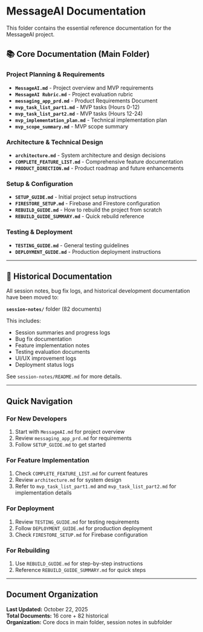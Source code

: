 # MessageAI Documentation

This folder contains the essential reference documentation for the MessageAI project.

## 📚 Core Documentation (Main Folder)

### Project Planning & Requirements
- **`MessageAI.md`** - Project overview and MVP requirements
- **`MessageAI Rubric.md`** - Project evaluation rubric
- **`messaging_app_prd.md`** - Product Requirements Document
- **`mvp_task_list_part1.md`** - MVP tasks (Hours 0-12)
- **`mvp_task_list_part2.md`** - MVP tasks (Hours 12-24)
- **`mvp_implementation_plan.md`** - Technical implementation plan
- **`mvp_scope_summary.md`** - MVP scope summary

### Architecture & Technical Design
- **`architecture.md`** - System architecture and design decisions
- **`COMPLETE_FEATURE_LIST.md`** - Comprehensive feature documentation
- **`PRODUCT_DIRECTION.md`** - Product roadmap and future enhancements

### Setup & Configuration
- **`SETUP_GUIDE.md`** - Initial project setup instructions
- **`FIRESTORE_SETUP.md`** - Firebase and Firestore configuration
- **`REBUILD_GUIDE.md`** - How to rebuild the project from scratch
- **`REBUILD_GUIDE_SUMMARY.md`** - Quick rebuild reference

### Testing & Deployment
- **`TESTING_GUIDE.md`** - General testing guidelines
- **`DEPLOYMENT_GUIDE.md`** - Production deployment instructions

---

## 📁 Historical Documentation

All session notes, bug fix logs, and historical development documentation have been moved to:

**`session-notes/`** folder (82 documents)

This includes:
- Session summaries and progress logs
- Bug fix documentation
- Feature implementation notes
- Testing evaluation documents
- UI/UX improvement logs
- Deployment status logs

See `session-notes/README.md` for more details.

---

## Quick Navigation

### For New Developers
1. Start with `MessageAI.md` for project overview
2. Review `messaging_app_prd.md` for requirements
3. Follow `SETUP_GUIDE.md` to get started

### For Feature Implementation
1. Check `COMPLETE_FEATURE_LIST.md` for current features
2. Review `architecture.md` for system design
3. Refer to `mvp_task_list_part1.md` and `mvp_task_list_part2.md` for implementation details

### For Deployment
1. Review `TESTING_GUIDE.md` for testing requirements
2. Follow `DEPLOYMENT_GUIDE.md` for production deployment
3. Check `FIRESTORE_SETUP.md` for Firebase configuration

### For Rebuilding
1. Use `REBUILD_GUIDE.md` for step-by-step instructions
2. Reference `REBUILD_GUIDE_SUMMARY.md` for quick steps

---

## Document Organization

**Last Updated:** October 22, 2025  
**Total Documents:** 16 core + 82 historical  
**Organization:** Core docs in main folder, session notes in subfolder

